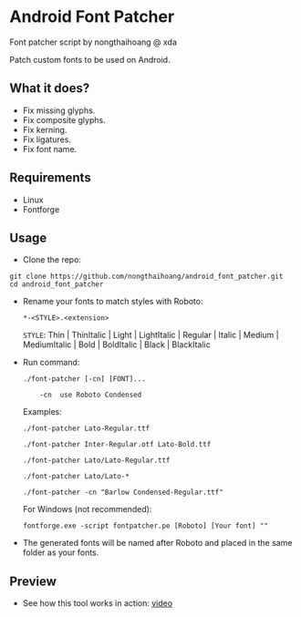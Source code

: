 # Android Font Patcher
Font patcher script by nongthaihoang @ xda

Patch custom fonts to be used on Android.

## What it does?
- Fix missing glyphs.
- Fix composite glyphs.
- Fix kerning.
- Fix ligatures.
- Fix font name.

## Requirements
- Linux
- Fontforge

## Usage
- Clone the repo:
```
git clone https://github.com/nongthaihoang/android_font_patcher.git
cd android_font_patcher
```
- Rename your fonts to match styles with Roboto:

  `*-<STYLE>.<extension>`

  `STYLE`: Thin | ThinItalic | Light | LightItalic | Regular | Italic
  | Medium | MediumItalic | Bold | BoldItalic | Black | BlackItalic
- Run command:
  ```
  ./font-patcher [-cn] [FONT]...
  
      -cn  use Roboto Condensed
  ```
  Examples:
  
  `./font-patcher Lato-Regular.ttf`
  
  `./font-patcher Inter-Regular.otf Lato-Bold.ttf`
  
  `./font-patcher Lato/Lato-Regular.ttf`
  
  `./font-patcher Lato/Lato-*`
  
  `./font-patcher -cn "Barlow Condensed-Regular.ttf"`
  
  For Windows (not recommended):
  
  `fontforge.exe -script fontpatcher.pe [Roboto] [Your font] ""`
- The generated fonts will be named after Roboto and placed in the same folder as your fonts.

## Preview
- See how this tool works in action: [video](https://photos.app.goo.gl/SDUuhMHdqLhqvytn6)
